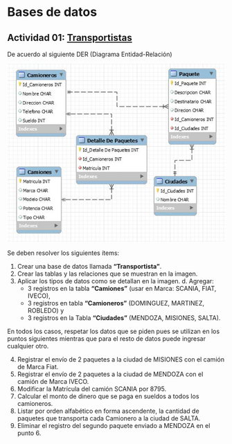 # Bases de datos

## Actividad 01: [Transportistas](/bases-de-datos/actividad-01/empresa.py)

De acuerdo al siguiente DER (Diagrama Entidad-Relación)

![](/docs/images/diagrama-entidad-relacion.jpg?raw=true)

Se deben resolver los siguientes ítems:
1. Crear una base de datos llamada **“Transportista”**.
2. Crear las tablas y las relaciones que se muestran en la imagen.
3. Aplicar los tipos de datos como se detallan en la imagen.
d. Agregar:
    * 3 registros en la tabla **“Camiones”** (usar en Marca: SCANIA, FIAT, IVECO),
    * 3 registros en tabla **“Camioneros”** (DOMINGUEZ, MARTINEZ, ROBLEDO) y
    * 3 registros en la Tabla **“Ciudades”** (MENDOZA, MISIONES, SALTA).

En todos los casos, respetar los datos que se piden pues se utilizan en los puntos siguientes mientras que para el resto de datos puede ingresar cualquier otro.

4. Registrar el envío de 2 paquetes a la ciudad de MISIONES con el camión de Marca Fiat.
5. Registrar el envío de 2 paquetes a la ciudad de MENDOZA con el camión de Marca IVECO.
6. Modificar la Matrícula del camión SCANIA por 8795.
7. Calcular el monto de dinero que se paga en sueldos a todos los camioneros.
8. Listar por orden alfabético en forma ascendente, la cantidad de paquetes que transporta cada Camionero a la ciudad de SALTA.
9. Eliminar el registro del segundo paquete enviado a MENDOZA en el punto 6.

